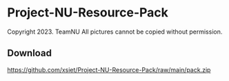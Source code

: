 # Project-NU-Resource-Pack
Copyright 2023. TeamNU All pictures cannot be copied without permission.
## Download
https://github.com/xsiet/Project-NU-Resource-Pack/raw/main/pack.zip